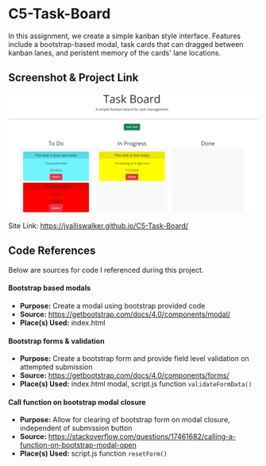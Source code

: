 # C5-Task-Board
In this assignment, we create a simple kanban style interface. Features include a bootstrap-based modal, task cards that can dragged between kanban lanes, and peristent memory of the cards' lane locations.

## Screenshot & Project Link
![Assignment Screenshot](./assets/images/Assignment_Screenshot.png "Assignment Screenshot")

Site Link: https://jvalliswalker.github.io/C5-Task-Board/

## Code References
Below are sources for code I referenced during this project.

#### Bootstrap based modals
* **Purpose:** Create a modal using bootstrap provided code
* **Source:** https://getbootstrap.com/docs/4.0/components/modal/
* **Place(s) Used:** index.html

#### Bootstrap forms & validation
* **Purpose:** Create a bootstrap form and provide field level validation on attempted submission
* **Source:** https://getbootstrap.com/docs/4.0/components/forms/
* **Place(s) Used:** index.html modal, script.js function `validateFormData()`

#### Call function on bootstrap modal closure
* **Purpose:** Allow for clearing of bootstrap form on modal closure, independent of submission button
* **Source:** https://stackoverflow.com/questions/17461682/calling-a-function-on-bootstrap-modal-open
* **Place(s) Used:** script.js function `resetForm()`